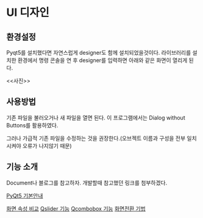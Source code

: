 UI 디자인
=============


## 환경설정

Pyqt5를 설치했다면 자연스럽게 designer도 함께 설치되었을것이다. 라이브러리를 설치한 환경에서 명령 콘솔을 연 후 designer를 입력하면 아래와 같은 화면이 열리게 된다.

<<사진>>

## 사용방법

기존 파일을 불러오거나 새 파일을 열면 된다. 이 프로그램에서는 Dialog without Buttons를 활용하였다.

그러나 가급적 기존 파일을 수정하는 것을 권장한다.(오브젝트 이름과 구성을 전부 일치시켜야 오류가 나지않기 때문)

## 기능 소개

Document나 블로그를 참고하자. 개발할때 참고했던 링크를 첨부하겠다.

[PyQt5 기본안내](https://wikidocs.net/35484)

[화면 속성 비교](https://coding-chobo.tistory.com/33)
[Qslider 기능](https://doc.qt.io/archives/qtforpython-5/PySide2/QtWidgets/QSlider.html)
[Qcombobox 기능](https://doc.qt.io/archives/qtforpython-5/PySide2/QtWidgets/QComboBox.html)
[화면전환 기법](https://www.youtube.com/watch?v=82v2ZR-g6wY)
